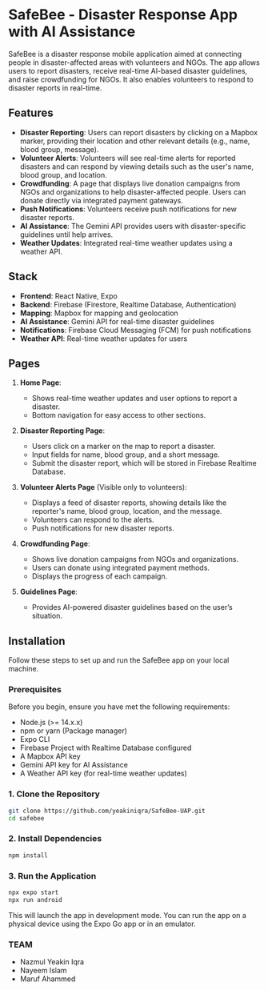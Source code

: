 # SafeBee - Disaster Response App with AI Assistance

SafeBee is a disaster response mobile application aimed at connecting people in disaster-affected areas with volunteers and NGOs. The app allows users to report disasters, receive real-time AI-based disaster guidelines, and raise crowdfunding for NGOs. It also enables volunteers to respond to disaster reports in real-time.

## Features

- **Disaster Reporting**: Users can report disasters by clicking on a Mapbox marker, providing their location and other relevant details (e.g., name, blood group, message).
- **Volunteer Alerts**: Volunteers will see real-time alerts for reported disasters and can respond by viewing details such as the user's name, blood group, and location.
- **Crowdfunding**: A page that displays live donation campaigns from NGOs and organizations to help disaster-affected people. Users can donate directly via integrated payment gateways.
- **Push Notifications**: Volunteers receive push notifications for new disaster reports.
- **AI Assistance**: The Gemini API provides users with disaster-specific guidelines until help arrives.
- **Weather Updates**: Integrated real-time weather updates using a weather API.

## Stack

- **Frontend**: React Native, Expo
- **Backend**: Firebase (Firestore, Realtime Database, Authentication)
- **Mapping**: Mapbox for mapping and geolocation
- **AI Assistance**: Gemini API for real-time disaster guidelines
- **Notifications**: Firebase Cloud Messaging (FCM) for push notifications
- **Weather API**: Real-time weather updates for users

## Pages

1. **Home Page**:  
   - Shows real-time weather updates and user options to report a disaster.
   - Bottom navigation for easy access to other sections.

2. **Disaster Reporting Page**:
   - Users click on a marker on the map to report a disaster.
   - Input fields for name, blood group, and a short message.
   - Submit the disaster report, which will be stored in Firebase Realtime Database.

3. **Volunteer Alerts Page** (Visible only to volunteers):
   - Displays a feed of disaster reports, showing details like the reporter's name, blood group, location, and the message.
   - Volunteers can respond to the alerts.
   - Push notifications for new disaster reports.

4. **Crowdfunding Page**:
   - Shows live donation campaigns from NGOs and organizations.
   - Users can donate using integrated payment methods.
   - Displays the progress of each campaign.

5. **Guidelines Page**:
   - Provides AI-powered disaster guidelines based on the user’s situation.

## Installation

Follow these steps to set up and run the SafeBee app on your local machine.

### Prerequisites

Before you begin, ensure you have met the following requirements:

- Node.js (>= 14.x.x)
- npm or yarn (Package manager)
- Expo CLI
- Firebase Project with Realtime Database configured
- A Mapbox API key
- Gemini API key for AI Assistance
- A Weather API key (for real-time weather updates)

### 1. Clone the Repository

```bash
git clone https://github.com/yeakiniqra/SafeBee-UAP.git
cd safebee
```

### 2. Install Dependencies

```bash
npm install
```

### 3. Run the Application

```bash
npx expo start
npx run android
```

This will launch the app in development mode. You can run the app on a physical device using the Expo Go app or in an emulator.


### TEAM

- Nazmul Yeakin Iqra 
- Nayeem Islam    
- Maruf Ahammed      